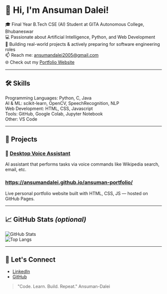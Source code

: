 # 👋 Hi, I'm Ansuman Dalei!

🎓 Final Year B.Tech CSE (AI) Student at GITA Autonomous College, Bhubaneswar  
💻 Passionate about Artificial Intelligence, Python, and Web Development  
🚀 Building real-world projects & actively preparing for software engineering roles  
📫 Reach me: [ansumandalei2005@gmail.com](mailto:ansumandalei2005@gmail.com)  
🌐  Check out my [Portfolio Website](https://ansumandalei.github.io/ansuman-portfolio/)

---

## 🛠️ Skills
Programming Languages: Python, C, Java  
AI & ML: scikit-learn, OpenCV, SpeechRecognition, NLP  
Web Development: HTML, CSS, Javascript  
Tools: GitHub, Google Colab, Jupyter Notebook  
Other: VS Code

---

## 📂 Projects
### 🧠 [Desktop Voice Assistant](https://github.com/AnsumanDalei/desktop-voice-assistant)
AI assistant that performs tasks via voice commands like Wikipedia search, email, etc.
### https://ansumandalei.github.io/ansuman-portfolio/
Live personal portfolio website built with HTML, CSS, JS — hosted on GitHub Pages.


---

## 📈 GitHub Stats *(optional)*
![GitHub Stats](https://github-readme-stats.vercel.app/api?username=AnsumanDalei&show_icons=true&theme=radical)  
![Top Langs](https://github-readme-stats.vercel.app/api/top-langs/?username=AnsumanDalei&layout=compact&theme=radical)

---

## 📌 Let's Connect
* [LinkedIn](https://www.linkedin.com/in/ansuman-dalei-614b81277/)
* [GitHub](https://github.com/AnsumanDalei)

> "Code. Learn. Build. Repeat."
 Ansuman-Dalei
